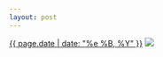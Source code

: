 ```yaml
---
layout: post
---
```


<p>
  <time><a href="/64">{{ page.date | date: "%e %B, %Y" }}</a></time>
  <a href="/64"><img src="{{ site.assets_url }}/64.jpg"/></a>
</p>
